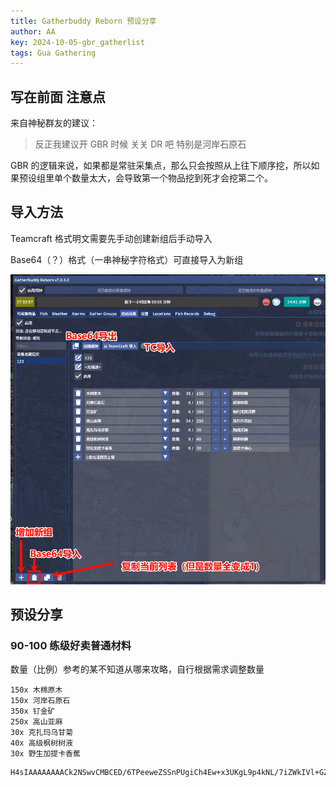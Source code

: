 ```yaml
---
title: Gatherbuddy Reborn 预设分享
author: AA
key: 2024-10-05-gbr_gatherlist
tags: Gua Gathering
---
```


## 写在前面 注意点

来自神秘群友的建议：

> 反正我建议开 GBR 时候 关关 DR 吧
> 特别是河岸石原石

GBR 的逻辑来说，如果都是常驻采集点，那么只会按照从上往下顺序挖，所以如果预设组里单个数量太大，会导致第一个物品挖到死才会挖第二个。

## 导入方法

Teamcraft 格式明文需要先手动创建新组后手动导入

Base64（？）格式（一串神秘字符格式）可直接导入为新组

![](/assets/images/2024-10-05-gbr_gatherset_2024-10-05-20-40-12.png)

## 预设分享

### 90-100 练级好卖普通材料

数量（比例）参考的某不知道从哪来攻略，自行根据需求调整数量

```
150x 木棉原木
150x 河岸石原石
350x 钌金矿
250x 高山亚麻
30x 克扎玛乌甘菊
40x 高级枫树树液
30x 野生加提卡香蕉
```

```
H4sIAAAAAAAACk2NSwvCMBCED/6TPeeweZSSnPUgiCh4Ew+x3UKgL9p4kNL/7iZWkIVl+GZ2Z7fAMVJ3rGdwd2NQFoI3amG0tbwNqkwMJlLazPEh8tXtPVK6k+Jv2Lu+fB9DDMlcIH8FJwsUSaP+6dQATm9ccUZt2iDzb6S04Lg8pzNdBVwmahqaqD4NlY9h6FMP87PvCBxIpUHAnuZqCmOymTE49P7ZUg2u8e1M6wcKhEkC+gAAAA==
```
